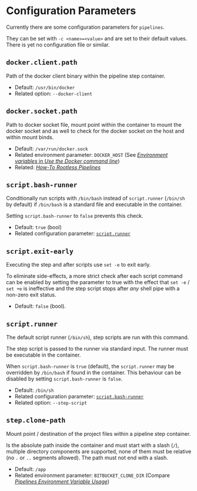 # Configuration Parameters

Currently there are some configuration parameters for `pipelines`.

They can be set with `-c <name>=<value>` and are set to their default
values. There is yet no configuration file or similar.

## `docker.client.path`

Path of the docker client binary within the pipeline step container.

* Default: `/usr/bin/docker`
* Related option: `--docker-client`

## `docker.socket.path`

Path to docker socket file, mount point within the container to mount
the docker socket and as well to check for the docker socket on the
host and within mount binds.

* Default: `/var/run/docker.sock`
* Related environment parameter: `DOCKER_HOST` (See [*Environment
  variables* in *Use the Docker command line*][DCK_HOST])
* Related: [*How-To Rootless Pipelines*](PIPELINES-HOWTO-ROOTLESS.md)

[DCK_HOST]: https://docs.docker.com/engine/reference/commandline/cli/#environment-variables

## `script.bash-runner`

Conditionally run scripts with `/bin/bash` instead of `script.runner` (`/bin/sh`
by default) if `/bin/bash` is a standard file and executable in the container.

Setting `script.bash-runner` to `false` prevents this check.

* Default: `true` (bool)
* Related configuration parameter: [`script.runner`](#scriptrunner)

## `script.exit-early`

Executing the step and after scripts use `set -e` to exit
early.

To eliminate side-effects, a more strict check after each script
command can be enabled by setting the parameter to true with the effect
that `set -e` / `set +e` is ineffective and the step script stops
after *any* shell pipe with a non-zero exit status.

* Default: `false` (bool).

## `script.runner`

The default script runner (`/bin/sh`), step scripts are run with this command.

The step script is passed to the runner via standard input. The runner must be
executable in the container.

When `script.bash-runner` is `true` (default), the `script.runner` may be
overridden by `/bin/bash` if found in the container. This behaviour can be
disabled by setting `script.bash-runner` is `false`.

* Default: `/bin/sh`
* Related configuration parameter: [`script.bash-runner`](#scriptbash-runner)
* Related option: `--step-script`

## `step.clone-path`

Mount point / destination of the project files within a pipeline step
container.

Is the absolute path inside the container and must start with a slash
(`/`), multiple directory components are supported, none of them must
be relative (no `.` or `..` segments allowed). The path must not end
with a slash.

* Default: `/app`
* Related environment parameter: `BITBUCKET_CLONE_DIR` (Compare
[*Pipelines Environment Variable Usage*](PIPELINES-VARIABLE-REFERENCE.md))
